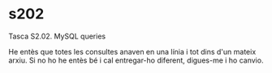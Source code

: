 # s202
Tasca S2.02. MySQL queries

He entès que totes les consultes anaven en una línia i tot dins d'un mateix arxiu. 
Si no ho he entès bé i cal entregar-ho diferent, digues-me i ho canvio.
